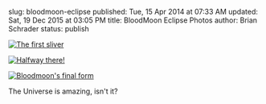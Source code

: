 slug: bloodmoon-eclipse
published: Tue, 15 Apr 2014 at 07:33 AM
updated: Sat, 19 Dec 2015 at 03:05 PM
title: BloodMoon Eclipse Photos
author: Brian Schrader
status: publish

<a href="http://brianschrader.com/images/blog/blodmoon-1.jpg">![The first sliver](http://brianschrader.com/images/blog/blodmoon-1-comp.jpg)</a>

<a href="http://brianschrader.com/images/blog/blodmoon-3.jpg">![Halfway there!](http://brianschrader.com/images/blog/blodmoon-2-comp.jpg)</a>

<a href="http://brianschrader.com/images/blog/blodmoon-3.jpg">![Bloodmoon's final form](http://brianschrader.com/images/blog/blodmoon-3-comp.jpg)</a>

The Universe is amazing, isn't it? 